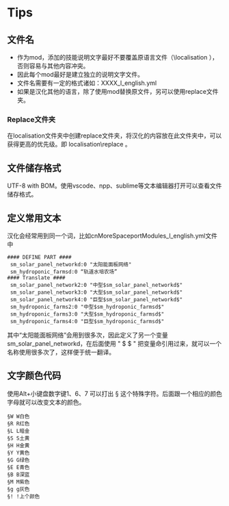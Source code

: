# Tips

## 文件名
* 作为mod，添加的技能说明文字最好不要覆盖原语言文件（\localisation ），否则容易与其他内容冲突。
* 因此每个mod最好是建立独立的说明文字文件。
* 文件名需要有一定的格式诸如：XXXX_l_english.yml
* 如果是汉化其他的语言，除了使用mod替换原文件，另可以使用replace文件夹。
### Replace文件夹
在localisation文件夹中创建replace文件夹，将汉化的内容放在此文件夹中，可以获得更高的优先级。即 localisation\replace 。

## 文件储存格式
UTF-8 with BOM。使用vscode、npp、sublime等文本编辑器打开可以查看文件储存格式。

## 定义常用文本
 汉化会经常用到同一个词，比如cnMoreSpaceportModules_l_english.yml文件中
```
#### DEFINE PART ####
 sm_solar_panel_networkd:0 "太阳能面板网络"
 sm_hydroponic_farmsd:0 “轨道水培农场”
#### Translate ####
 sm_solar_panel_network2:0 "中型$sm_solar_panel_networkd$"
 sm_solar_panel_network3:0 "大型$sm_solar_panel_networkd$"
 sm_solar_panel_network4:0 "巨型$sm_solar_panel_networkd$"
 sm_hydroponic_farms2:0 "中型$sm_hydroponic_farmsd$"
 sm_hydroponic_farms3:0 "大型$sm_hydroponic_farmsd$"
 sm_hydroponic_farms4:0 "巨型$sm_hydroponic_farmsd$"
```
 其中“太阳能面板网络”会用到很多次，因此定义了另一个变量sm_solar_panel_networkd，在后面使用 " $  $ " 把变量命引用过来，就可以一个名称使用很多次了，这样便于统一翻译。

## 文字颜色代码
使用Alt+小键盘数字键1、6、7 可以打出 § 这个特殊字符。后面跟一个相应的颜色字母就可以改变文本的颜色。
```
§W W白色
§R R红色
§L L暗金
§S S土黄
§H H金黄
§Y Y黄色
§G G绿色
§E E青色
§B B深蓝
§M M紫色
§g g灰色
§! !上个颜色
```